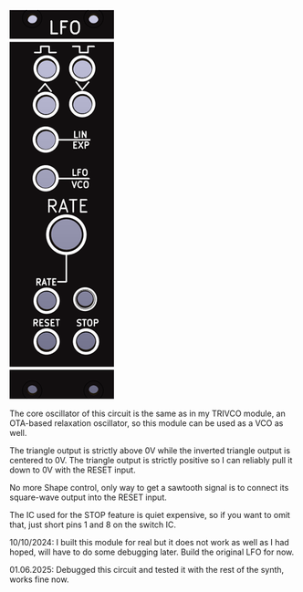 ![](https://raw.githubusercontent.com/Fihdi/Eurorack/refs/heads/main/LFO2/LFO2_Front.png)

The core oscillator of this circuit is the same as in my TRIVCO module, an OTA-based relaxation oscillator, so this module can be used as a VCO as well.

The triangle output is strictly above 0V while the inverted triangle output is centered to 0V. The triangle output is strictly positive so I can reliably pull it down to 0V with the RESET input.

No more Shape control, only way to get a sawtooth signal is to connect its square-wave output into the RESET input.

The IC used for the STOP feature is quiet expensive, so if you want to omit that, just short pins 1 and 8 on the switch IC.

10/10/2024: I built this module for real but it does not work as well as I had hoped, will have to do some debugging later. Build the original LFO for now.

01.06.2025: Debugged this circuit and tested it with the rest of the synth, works fine now.
